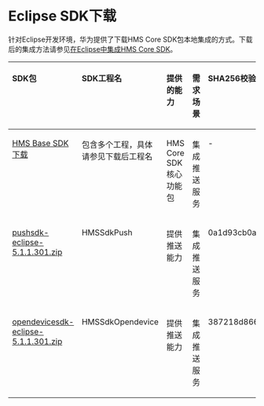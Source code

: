 # Eclipse SDK下载<a name="ZH-CN_TOPIC_0000001051065996"></a>

针对Eclipse开发环境，华为提供了下载HMS Core SDK包本地集成的方式。下载后的集成方法请参见[在Eclipse中集成HMS Core SDK](zh-cn_topic_0000001055576923.md)。

<a name="table224294616302"></a>
<table><thead align="left"><tr id="row0322204623018"><th class="cellrowborder" valign="top" width="18.508149185081496%" id="mcps1.1.6.1.1"><p id="p832224603018"><a name="p832224603018"></a><a name="p832224603018"></a>SDK包</p>
</th>
<th class="cellrowborder" valign="top" width="18.148185181481853%" id="mcps1.1.6.1.2"><p id="p153221046153013"><a name="p153221046153013"></a><a name="p153221046153013"></a>SDK工程名</p>
</th>
<th class="cellrowborder" valign="top" width="15.428457154284574%" id="mcps1.1.6.1.3"><p id="p1332254611304"><a name="p1332254611304"></a><a name="p1332254611304"></a>提供的能力</p>
</th>
<th class="cellrowborder" valign="top" width="11.628837116288373%" id="mcps1.1.6.1.4"><p id="p1132264614306"><a name="p1132264614306"></a><a name="p1132264614306"></a>需求场景</p>
</th>
<th class="cellrowborder" valign="top" width="36.286371362863726%" id="mcps1.1.6.1.5"><p id="p134984445589"><a name="p134984445589"></a><a name="p134984445589"></a>SHA256校验码</p>
</th>
</tr>
</thead>
<tbody><tr id="row12544114613392"><td class="cellrowborder" valign="top" width="18.508149185081496%" headers="mcps1.1.6.1.1 "><p id="p205448461392"><a name="p205448461392"></a><a name="p205448461392"></a><a href="zh-cn_topic_0000001050151556.md">HMS Base SDK下载</a></p>
</td>
<td class="cellrowborder" valign="top" width="18.148185181481853%" headers="mcps1.1.6.1.2 "><p id="p145455465395"><a name="p145455465395"></a><a name="p145455465395"></a>包含多个工程，具体请参见下载后工程名</p>
</td>
<td class="cellrowborder" valign="top" width="15.428457154284574%" headers="mcps1.1.6.1.3 "><p id="p185451046133914"><a name="p185451046133914"></a><a name="p185451046133914"></a>HMS Core SDK核心功能包</p>
</td>
<td class="cellrowborder" valign="top" width="11.628837116288373%" headers="mcps1.1.6.1.4 "><p id="p105451463392"><a name="p105451463392"></a><a name="p105451463392"></a>集成推送服务</p>
</td>
<td class="cellrowborder" valign="top" width="36.286371362863726%" headers="mcps1.1.6.1.5 "><p id="p13499144485813"><a name="p13499144485813"></a><a name="p13499144485813"></a>-</p>
</td>
</tr>
<tr id="row14847448174619"><td class="cellrowborder" valign="top" width="18.508149185081496%" headers="mcps1.1.6.1.1 "><p id="p03238469306"><a name="p03238469306"></a><a name="p03238469306"></a><a href="https://appfile1.hicloud.com:443/FileServer/getFile/app/011/111/111/0000000000011111111.20210210170200.41527519473506346396580189008754:20471231000000:0001:646F3850750D0AD3D45CD3B368BEF524B293377D3157831C811B879377D62E5C.zip?needInitFileName=true" target="_blank" rel="noopener noreferrer">pushsdk-eclipse-5.1.1.301.zip</a></p>
</td>
<td class="cellrowborder" valign="top" width="18.148185181481853%" headers="mcps1.1.6.1.2 "><p id="p732334610300"><a name="p732334610300"></a><a name="p732334610300"></a>HMSSdkPush</p>
</td>
<td class="cellrowborder" valign="top" width="15.428457154284574%" headers="mcps1.1.6.1.3 "><p id="p1932364615302"><a name="p1932364615302"></a><a name="p1932364615302"></a>提供推送能力</p>
</td>
<td class="cellrowborder" valign="top" width="11.628837116288373%" headers="mcps1.1.6.1.4 "><p id="p73231046103018"><a name="p73231046103018"></a><a name="p73231046103018"></a>集成推送服务</p>
</td>
<td class="cellrowborder" valign="top" width="36.286371362863726%" headers="mcps1.1.6.1.5 "><p id="p1130919135919"><a name="p1130919135919"></a><a name="p1130919135919"></a>0a1d93cb0a52ad16faf168582f7588893752ca692678d4aeaaabf66f19494fe7</p>
</td>
</tr>
<tr id="row38051951204620"><td class="cellrowborder" valign="top" width="18.508149185081496%" headers="mcps1.1.6.1.1 "><p id="p694913413306"><a name="p694913413306"></a><a name="p694913413306"></a><a href="https://appfile1.hicloud.com:443/FileServer/getFile/app/011/111/111/0000000000011111111.20210210164229.92874817061144643814629932527377:20471231000000:0001:2403212CB67E72051762CF8ECAF41FA36534BB25873AFDDB392308785A561242.zip?needInitFileName=true" target="_blank" rel="noopener noreferrer">opendevicesdk-eclipse-5.1.1.301.zip</a></p>
</td>
<td class="cellrowborder" valign="top" width="18.148185181481853%" headers="mcps1.1.6.1.2 "><p id="p572212263819"><a name="p572212263819"></a><a name="p572212263819"></a>HMSSdkOpendevice</p>
</td>
<td class="cellrowborder" valign="top" width="15.428457154284574%" headers="mcps1.1.6.1.3 "><p id="p4722182610816"><a name="p4722182610816"></a><a name="p4722182610816"></a>提供推送能力</p>
</td>
<td class="cellrowborder" valign="top" width="11.628837116288373%" headers="mcps1.1.6.1.4 "><p id="p10264162413155"><a name="p10264162413155"></a><a name="p10264162413155"></a>集成推送服务</p>
</td>
<td class="cellrowborder" valign="top" width="36.286371362863726%" headers="mcps1.1.6.1.5 "><p id="p12380111135913"><a name="p12380111135913"></a><a name="p12380111135913"></a>387218d8664c96dc7de62ed69aa5a23be34e8fd5906b5252410b85cd7af91021</p>
</td>
</tr>
</tbody>
</table>

